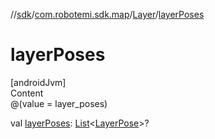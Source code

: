 //[sdk](../../../index.md)/[com.robotemi.sdk.map](../index.md)/[Layer](index.md)/[layerPoses](layer-poses.md)



# layerPoses  
[androidJvm]  
Content  
@(value = layer_poses)  
  
val [layerPoses](layer-poses.md): [List](https://kotlinlang.org/api/latest/jvm/stdlib/kotlin.collections/-list/index.html)<[LayerPose](../-layer-pose/index.md)>?  



